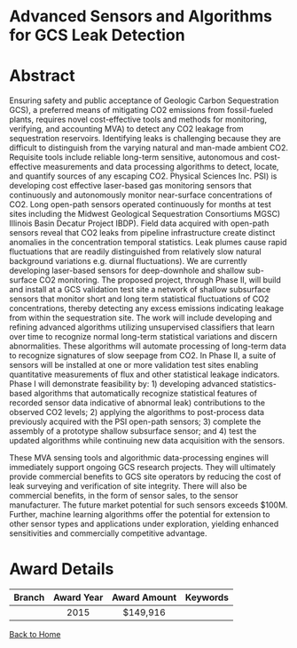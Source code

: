 
Advanced Sensors and Algorithms for GCS Leak Detection
======================================================

# Abstract


Ensuring safety and public acceptance of Geologic Carbon Sequestration GCS), a preferred means of mitigating CO2 emissions from fossil-fueled plants, requires novel cost-effective tools and methods for monitoring, verifying, and accounting MVA) to detect any CO2 leakage from sequestration reservoirs. Identifying leaks is challenging because they are difficult to distinguish from the varying natural and man-made ambient CO2. Requisite tools include reliable long-term sensitive, autonomous and cost- effective measurements and data processing algorithms to detect, locate, and quantify sources of any escaping CO2. Physical Sciences Inc. PSI) is developing cost effective laser-based gas monitoring sensors that continuously and autonomously monitor near-surface concentrations of CO2. Long open-path sensors operated continuously for months at test sites including the Midwest Geological Sequestration Consortiums MGSC) Illinois Basin Decatur Project IBDP). Field data acquired with open-path sensors reveal that CO2 leaks from pipeline infrastructure create distinct anomalies in the concentration temporal statistics. Leak plumes cause rapid fluctuations that are readily distinguished from relatively slow natural background variations e.g. diurnal fluctuations). We are currently developing laser-based sensors for deep-downhole and shallow sub-surface CO2 monitoring. The proposed project, through Phase II, will build and install at a GCS validation test site a network of shallow subsurface sensors that monitor short and long term statistical fluctuations of CO2 concentrations, thereby detecting any excess emissions indicating leakage from within the sequestration site. The work will include developing and refining advanced algorithms utilizing unsupervised classifiers that learn over time to recognize normal long-term statistical variations and discern abnormalities. These algorithms will automate processing of long-term data to recognize signatures of slow seepage from CO2. In Phase II, a suite of sensors will be installed at one or more validation test sites enabling quantitative measurements of flux and other statistical leakage indicators. Phase I will demonstrate feasibility by: 1) developing advanced statistics-based algorithms that automatically recognize statistical features of recorded sensor data indicative of abnormal leak) contributions to the observed CO2 levels; 2) applying the algorithms to post-process data previously acquired with the PSI open-path sensors; 3) complete the assembly of a prototype shallow subsurface sensor; and 4) test the updated algorithms while continuing new data acquisition with the sensors.

These MVA sensing tools and algorithmic data-processing engines will immediately support ongoing GCS research projects. They will ultimately provide commercial benefits to GCS site operators by reducing the cost of leak surveying and verification of site integrity. There will also be commercial benefits, in the form of sensor sales, to the sensor manufacturer. The future market potential for such sensors exceeds $100M. Further, machine learning algorithms offer the potential for extension to other sensor types and applications under exploration, yielding enhanced sensitivities and commercially competitive advantage.  

# Award Details

|Branch|Award Year|Award Amount|Keywords|
| :---: | :---: | :---: | :---: |
||2015|$149,916||
  
  


[Back to Home](https://github.com/chrischow/dod_sbir_awards#710)